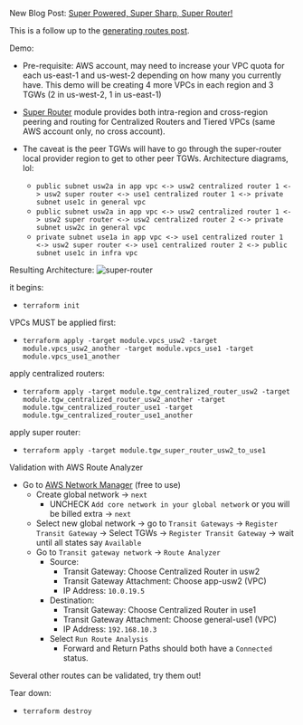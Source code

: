 New Blog Post: [Super Powered, Super Sharp, Super Router!](https://jq1.io/posts/super_router/)

This is a follow up to the [generating routes post](https://jq1.io/posts/generating_routes/).

Demo:
- Pre-requisite: AWS account, may need to increase your VPC quota for
  each us-east-1 and us-west-2 depending on how many you currently have.
This demo will be creating 4 more VPCs in each region and 3 TGWs (2 in
us-west-2, 1 in us-east-1)
- [Super Router](https://github.com/JudeQuintana/terraform-modules/tree/master/networking/tgw_super_router_for_tgw_centralized_router) module provides both intra-region and cross-region peering and routing for Centralized Routers and Tiered VPCs (same AWS account only, no cross account).

- The caveat is the peer TGWs will have to go through the super-router local provider region to get to other peer TGWs. Architecture diagrams, lol:
  - `public subnet usw2a in app vpc <-> usw2 centralized router 1 <-> usw2 super router <-> use1 centralized router 1 <-> private subnet use1c in general vpc`
  - `public subnet usw2a in app vpc <-> usw2 centralized router 1 <-> usw2 super router <-> usw2 centralized router 2 <-> private subnet usw2c in general vpc`
  - `private subnet use1a in app vpc <-> use1 centralized router 1 <-> usw2 super router <-> use1 centralized router 2 <-> public subnet use1c in infra vpc`

Resulting Architecture:
![super-router](https://jq1.io/img/super-router.png)

it begins:
 - `terraform init`

VPCs MUST be applied first:
 - `terraform apply -target module.vpcs_usw2 -target module.vpcs_usw2_another -target module.vpcs_use1 -target module.vpcs_use1_another`

apply centralized routers:
 - `terraform apply -target module.tgw_centralized_router_usw2 -target module.tgw_centralized_router_usw2_another -target module.tgw_centralized_router_use1 -target module.tgw_centralized_router_use1_another`

apply super router:
 - `terraform apply -target module.tgw_super_router_usw2_to_use1`


Validation with AWS Route Analyzer
- Go to [AWS Network Manager](https://us-west-2.console.aws.amazon.com/networkmanager/home#/networks) (free to use)
  - Create global network -> `next`
    - UNCHECK `Add core network in your global network` or you will be billed extra -> `next`
  - Select new global network -> go to `Transit Gateways` -> `Register
    Transit Gateway` -> Select TGWs -> `Register Transit Gateway` -> wait until all states say `Available`
  - Go to `Transit gateway network` -> `Route Analyzer`
    - Source:
      - Transit Gateway: Choose Centralized Router in usw2
      - Transit Gateway Attachment: Choose app-usw2 (VPC)
      - IP Address: `10.0.19.5`
    - Destination:
      - Transit Gateway: Choose Centralized Router in use1
      - Transit Gateway Attachment: Choose general-use1 (VPC)
      - IP Address: `192.168.10.3`
    - Select `Run Route Analysis`
      - Forward and Return Paths should both have a `Connected` status.

Several other routes can be validated, try them out!

Tear down:
 - `terraform destroy`

